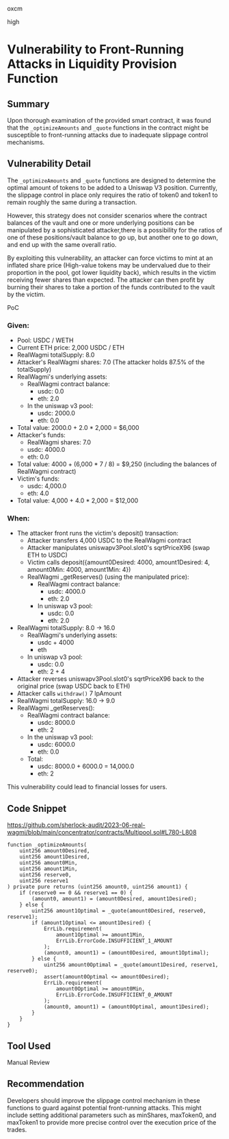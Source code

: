 oxcm

high

# Vulnerability to Front-Running Attacks in Liquidity Provision Function

## Summary

Upon thorough examination of the provided smart contract, it was found that the `_optimizeAmounts` and `_quote` functions in the contract might be susceptible to front-running attacks due to inadequate slippage control mechanisms.


## Vulnerability Detail

The `_optimizeAmounts` and `_quote` functions are designed to determine the optimal amount of tokens to be added to a Uniswap V3 position. Currently, the slippage control in place only requires the ratio of token0 and token1 to remain roughly the same during a transaction.

However, this strategy does not consider scenarios where the contract balances of the vault and one or more underlying positions can be manipulated by a sophisticated attacker,there is a possibility for the ratios of one of these positions/vault balance to go up, but another one to go down, and end up with the same overall ratio.

By exploiting this vulnerability, an attacker can force victims to mint at an inflated share price (High-value tokens may be undervalued due to their proportion in the pool, got lower liquidity back), which results in the victim receiving fewer shares than expected. The attacker can then profit by burning their shares to take a portion of the funds contributed to the vault by the victim.

PoC 

### Given:

- Pool: USDC / WETH
- Current ETH price: 2,000 USDC / ETH
- RealWagmi totalSupply: 8.0
- Attacker's RealWagmi shares: 7.0 (The attacker holds 87.5% of the totalSupply)
- RealWagmi's underlying assets:
  - RealWagmi contract balance:
    - usdc: 0.0
    - eth: 2.0
  - In the uniswap v3 pool:
    - usdc: 2000.0
    - eth: 0.0
- Total value: 2000.0 + 2.0 * 2,000 = $6,000
- Attacker's funds:
  - RealWagmi shares: 7.0
  - usdc: 4000.0
  - eth: 0.0
- Total value: 4000 + (6,000 * 7 / 8) = $9,250 (including the balances of RealWagmi contract)
- Victim's funds:
  - usdc: 4,000.0
  - eth: 4.0
- Total value: 4,000 + 4.0 * 2,000 = $12,000

### When:

- The attacker front runs the victim's deposit() transaction:
  - Attacker transfers 4,000 USDC to the RealWagmi contract
  - Attacker manipulates uniswapv3Pool.slot0's sqrtPriceX96 (swap ETH to USDC)
  - Victim calls deposit({amount0Desired: 4000, amount1Desired: 4, amount0Min: 4000, amount1Min: 4})
  - RealWagmi _getReserves() (using the manipulated price):
    - RealWagmi contract balance:
      - usdc: 4000.0
      - eth: 2.0
    - In uniswap v3 pool:
      - usdc: 0.0
      - eth: 2.0
- RealWagmi totalSupply: 8.0 -> 16.0
    - RealWagmi's underlying assets:
        - usdc + 4000
        - eth 
    - In uniswap v3 pool:
      - usdc: 0.0
      - eth: 2 + 4
- Attacker reverses uniswapv3Pool.slot0's sqrtPriceX96 back to the original price (swap USDC back to ETH)
- Attacker calls `withdraw()` 7 lpAmount
- RealWagmi totalSupply: 16.0 -> 9.0
- RealWagmi _getReserves():
  - RealWagmi contract balance:
    - usdc: 8000.0
    - eth: 2
  - In the uniswap v3 pool:
    - usdc: 6000.0
    - eth: 0.0
  - Total:
    - usdc: 8000.0 + 6000.0 = 14,000.0
    - eth: 2
    

This vulnerability could  lead to financial losses for users.

## Code Snippet

https://github.com/sherlock-audit/2023-06-real-wagmi/blob/main/concentrator/contracts/Multipool.sol#L780-L808

```solidity=780
function _optimizeAmounts(
    uint256 amount0Desired,
    uint256 amount1Desired,
    uint256 amount0Min,
    uint256 amount1Min,
    uint256 reserve0,
    uint256 reserve1
) private pure returns (uint256 amount0, uint256 amount1) {
    if (reserve0 == 0 && reserve1 == 0) {
        (amount0, amount1) = (amount0Desired, amount1Desired);
    } else {
        uint256 amount1Optimal = _quote(amount0Desired, reserve0, reserve1);
        if (amount1Optimal <= amount1Desired) {
            ErrLib.requirement(
                amount1Optimal >= amount1Min,
                ErrLib.ErrorCode.INSUFFICIENT_1_AMOUNT
            );
            (amount0, amount1) = (amount0Desired, amount1Optimal);
        } else {
            uint256 amount0Optimal = _quote(amount1Desired, reserve1, reserve0);
            assert(amount0Optimal <= amount0Desired);
            ErrLib.requirement(
                amount0Optimal >= amount0Min,
                ErrLib.ErrorCode.INSUFFICIENT_0_AMOUNT
            );
            (amount0, amount1) = (amount0Optimal, amount1Desired);
        }
    }
}
```

## Tool Used

Manual Review

## Recommendation

Developers should improve the slippage control mechanism in these functions to guard against potential front-running attacks. This might include setting additional parameters such as minShares, maxToken0, and maxToken1 to provide more precise control over the execution price of the trades.